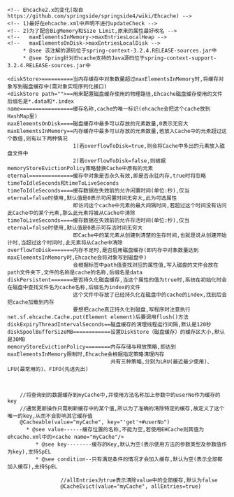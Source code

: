     <!-- Ehcache2.x的变化(取自https://github.com/springside/springside4/wiki/Ehcache) -->  
    <!-- 1)最好在ehcache.xml中声明不进行updateCheck -->  
    <!-- 2)为了配合BigMemory和Size Limit,原来的属性最好改名 -->  
    <!--   maxElementsInMemory->maxEntriesLocalHeap -->  
    <!--   maxElementsOnDisk->maxEntriesLocalDisk -->  
         * @see 该注解的源码位于spring-context-3.2.4.RELEASE-sources.jar中 
         * @see Spring针对Ehcache支持的Java源码位于spring-context-support-3.2.4.RELEASE-sources.jar中 

    <diskStore>==========当内存缓存中对象数量超过maxElementsInMemory时,将缓存对象写到磁盘缓存中(需对象实现序列化接口)  
    <diskStore path="">==用来配置磁盘缓存使用的物理路径,Ehcache磁盘缓存使用的文件后缀名是*.data和*.index  
    name=================缓存名称,cache的唯一标识(ehcache会把这个cache放到HashMap里)  
    maxElementsOnDisk====磁盘缓存中最多可以存放的元素数量,0表示无穷大  
    maxElementsInMemory==内存缓存中最多可以存放的元素数量,若放入Cache中的元素超过这个数值,则有以下两种情况  
                         1)若overflowToDisk=true,则会将Cache中多出的元素放入磁盘文件中  
                         2)若overflowToDisk=false,则根据memoryStoreEvictionPolicy策略替换Cache中原有的元素  
    eternal==============缓存中对象是否永久有效,即是否永驻内存,true时将忽略timeToIdleSeconds和timeToLiveSeconds  
    timeToIdleSeconds====缓存数据在失效前的允许闲置时间(单位:秒),仅当eternal=false时使用,默认值是0表示可闲置时间无穷大,此为可选属性  
                         即访问这个cache中元素的最大间隔时间,若超过这个时间没有访问此Cache中的某个元素,那么此元素将被从Cache中清除  
    timeToLiveSeconds====缓存数据在失效前的允许存活时间(单位:秒),仅当eternal=false时使用,默认值是0表示可存活时间无穷大  
                         即Cache中的某元素从创建到清楚的生存时间,也就是说从创建开始计时,当超过这个时间时,此元素将从Cache中清除  
    overflowToDisk=======内存不足时,是否启用磁盘缓存(即内存中对象数量达到maxElementsInMemory时,Ehcache会将对象写到磁盘中)  
                         会根据标签中path值查找对应的属性值,写入磁盘的文件会放在path文件夹下,文件的名称是cache的名称,后缀名是data  
    diskPersistent=======是否持久化磁盘缓存,当这个属性的值为true时,系统在初始化时会在磁盘中查找文件名为cache名称,后缀名为index的文件  
                         这个文件中存放了已经持久化在磁盘中的cache的index,找到后会把cache加载到内存  
                         要想把cache真正持久化到磁盘,写程序时注意执行net.sf.ehcache.Cache.put(Element element)后要调用flush()方法  
    diskExpiryThreadIntervalSeconds==磁盘缓存的清理线程运行间隔,默认是120秒  
    diskSpoolBufferSizeMB============设置DiskStore（磁盘缓存）的缓存区大小,默认是30MB  
    memoryStoreEvictionPolicy========内存存储与释放策略,即达到maxElementsInMemory限制时,Ehcache会根据指定策略清理内存  
                                     共有三种策略,分别为LRU(最近最少使用)、LFU(最常用的)、FIFO(先进先出)
                                     
                                     
                                     
        //将查询到的数据缓存到myCache中,并使用方法名称加上参数中的userNo作为缓存的key  
        //通常更新操作只需刷新缓存中的某个值,所以为了准确的清除特定的缓存,故定义了这个唯一的key,从而不会影响其它缓存值  
        @Cacheable(value="myCache", key="'get'+#userNo") 
          * @see value------缓存位置的名称,不能为空,若使用EHCache则其值为ehcache.xml中的<cache name="myCache"/> 
             * @see key--------缓存的Key,默认为空(表示使用方法的参数类型及参数值作为key),支持SpEL 
             * @see condition--只有满足条件的情况才会加入缓存,默认为空(表示全部都加入缓存),支持SpEL 
             
                     //allEntries为true表示清除value中的全部缓存,默认为false  
                     @CacheEvict(value="myCache", allEntries=true)   